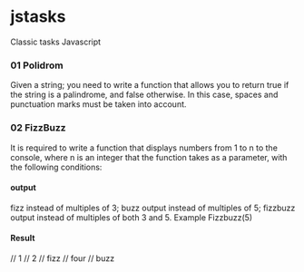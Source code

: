 # jstasks
Classic tasks Javascript


### 01 Polidrom

Given a string; you need to write a function that allows you to return true if the string is a palindrome, 
and false otherwise. In this case, spaces and punctuation marks must be taken into account.

### 02 FizzBuzz
It is required to write a function that displays numbers from 1 to n to the console, 
where n is an integer that the function takes as a parameter, with the following conditions:

#### output

fizz instead of multiples of 3;
buzz output instead of multiples of 5;
fizzbuzz output instead of multiples of both 3 and 5.
Example
Fizzbuzz(5)

#### Result
// 1
// 2
// fizz
// four
// buzz


